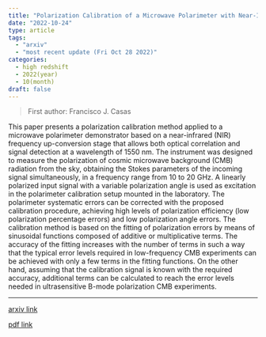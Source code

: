 ```yaml
---
title: "Polarization Calibration of a Microwave Polarimeter with Near-Infrared Up-Conversion for Optical Correlation and Detection"
date: "2022-10-24"
type: article
tags:
  - "arxiv"
  - "most recent update (Fri Oct 28 2022)"
categories:
  - high redshift
  - 2022(year)
  - 10(month)
draft: false
---
```


> First author: Francisco J. Casas

 This paper presents a polarization calibration method applied to a microwave
polarimeter demonstrator based on a near-infrared (NIR) frequency up-conversion
stage that allows both optical correlation and signal detection at a wavelength
of 1550 nm. The instrument was designed to measure the polarization of cosmic
microwave background (CMB) radiation from the sky, obtaining the Stokes
parameters of the incoming signal simultaneously, in a frequency range from 10
to 20 GHz. A linearly polarized input signal with a variable polarization angle
is used as excitation in the polarimeter calibration setup mounted in the
laboratory. The polarimeter systematic errors can be corrected with the
proposed calibration procedure, achieving high levels of polarization
efficiency (low polarization percentage errors) and low polarization angle
errors. The calibration method is based on the fitting of polarization errors
by means of sinusoidal functions composed of additive or multiplicative terms.
The accuracy of the fitting increases with the number of terms in such a way
that the typical error levels required in low-frequency CMB experiments can be
achieved with only a few terms in the fitting functions. On the other hand,
assuming that the calibration signal is known with the required accuracy,
additional terms can be calculated to reach the error levels needed in
ultrasensitive B-mode polarization CMB experiments.

---
[arxiv link](http://arxiv.org/abs/2210.13197v1)

[pdf link](http://arxiv.org/pdf/2210.13197v1)